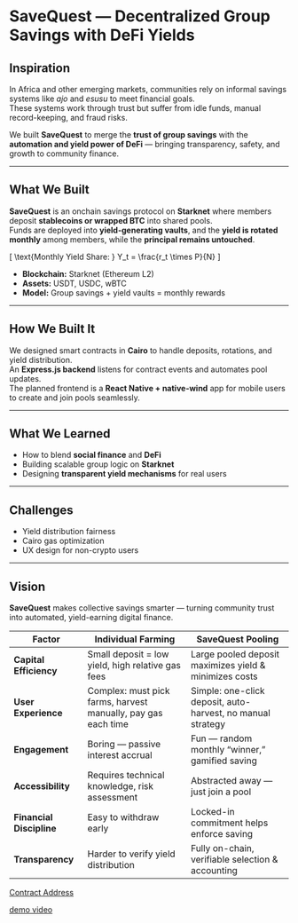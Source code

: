 # SaveQuest — Decentralized Group Savings with DeFi Yields

## Inspiration  
In Africa and other emerging markets, communities rely on informal savings systems like *ajo* and *esusu* to meet financial goals.  
These systems work through trust but suffer from idle funds, manual record-keeping, and fraud risks.  

We built **SaveQuest** to merge the **trust of group savings** with the **automation and yield power of DeFi** — bringing transparency, safety, and growth to community finance.

---

## What We Built  
**SaveQuest** is an onchain savings protocol on **Starknet** where members deposit **stablecoins or wrapped BTC** into shared pools.  
Funds are deployed into **yield-generating vaults**, and the **yield is rotated monthly** among members, while the **principal remains untouched**.  

\[
\text{Monthly Yield Share: } Y_t = \frac{r_t \times P}{N}
\]

- **Blockchain:** Starknet (Ethereum L2)  
- **Assets:** USDT, USDC, wBTC  
- **Model:** Group savings + yield vaults = monthly rewards  

---

## How We Built It  
We designed smart contracts in **Cairo** to handle deposits, rotations, and yield distribution.  
An **Express.js backend** listens for contract events and automates pool updates.  
The planned frontend is a **React Native + native-wind** app for mobile users to create and join pools seamlessly.

---

## What We Learned  
- How to blend **social finance** and **DeFi**  
- Building scalable group logic on **Starknet**  
- Designing **transparent yield mechanisms** for real users  

---

## Challenges  
- Yield distribution fairness  
- Cairo gas optimization  
- UX design for non-crypto users  

---

## Vision  
**SaveQuest** makes collective savings smarter — turning community trust into automated, yield-earning digital finance.



| **Factor**               | **Individual Farming**                                        | **SaveQuest Pooling**                                       |
| ------------------------ | ------------------------------------------------------------- | ----------------------------------------------------------- |
| **Capital Efficiency**   | Small deposit = low yield, high relative gas fees             | Large pooled deposit maximizes yield & minimizes costs      |
| **User Experience**      | Complex: must pick farms, harvest manually, pay gas each time | Simple: one-click deposit, auto-harvest, no manual strategy |
| **Engagement**           | Boring — passive interest accrual                             | Fun — random monthly “winner,” gamified saving              |
| **Accessibility**        | Requires technical knowledge, risk assessment                 | Abstracted away — just join a pool                          |
| **Financial Discipline** | Easy to withdraw early                                        | Locked-in commitment helps enforce saving                   |
| **Transparency**         | Harder to verify yield distribution                           | Fully on-chain, verifiable selection & accounting           |


[Contract Address](https://sepolia.starkscan.co/contract/0x0434c56079d512ccfc3ced763b75221dd2d577372eee23710e4b0d7add52d602)

[demo video](https://vimeo.com/1127737467?share=copy&fl=sv&fe=ci)
